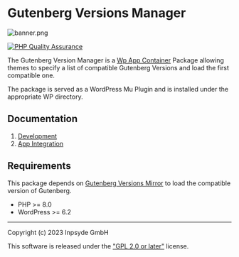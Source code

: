 # Gutenberg Versions Manager

![banner.png]('.docs/img/banner.png')

[![PHP Quality Assurance](https://github.com/inpsyde/gutenberg-versions-manager/actions/workflows/php-qa.yml/badge.svg)](https://github.com/inpsyde/gutenberg-versions-manager/actions/workflows/php-qa.yml)

The Gutenberg Version Manager is a [Wp App Container](https://github.com/inpsyde/wp-app-container) Package allowing themes to specify a list of compatible Gutenberg Versions and load the first compatible one.

The package is served as a WordPress Mu Plugin and is installed under the appropriate WP directory.

## Documentation

1. [Development]('./docs/development.md')
2. [App Integration]('./docs/app-integration.md')

## Requirements

This package depends on [Gutenberg Versions Mirror](https://github.com/inpsyde/gutenberg-versions-mirror) to load the compatible version of Gutenberg.

* PHP >= 8.0
* WordPress >= 6.2

---
Copyright (c) 2023 Inpsyde GmbH

This software is released under the ["GPL 2.0 or later"](LICENSE) license.

